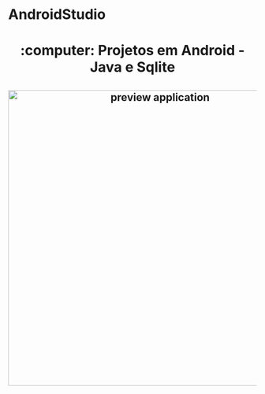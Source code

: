 # AndroidStudio

<h1 align="center">
  :computer: Projetos em Android - Java e Sqlite
</h1>

<h2 align="center">
    <img alt="preview application" src="https://i.imgur.com/2sPpD8U.jpg" width="600px"/>
</h2>
